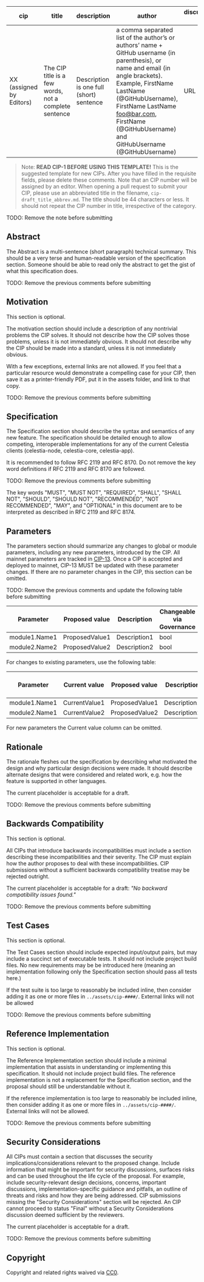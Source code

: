 | cip | title  | description | author  | discussions-to | status | type  | category  | created | requires  |
|-----|--------|-------------|---------|----------------|--------|-------|-----------|---------|-----------|
| XX (assigned by Editors) | The CIP title is a few words, not a complete sentence | Description is one full (short) sentence | a comma separated list of the author’s or authors’ name + GitHub username (in parenthesis), or name and email (in angle brackets). Example, FirstName LastName (@GitHubUsername), FirstName LastName <foo@bar.com>, FirstName (@GitHubUsername) and GitHubUsername (@GitHubUsername) | URL | Draft | Standards Track, Meta, or Informational | Core, Data Availability, Networking, Interface, or CRC. Only required for Standards Track. Otherwise, remove this field. | Date created on, in ISO 8601 (yyyy-mm-dd) format | CIP number(s). Only required when you reference a CIP in the Specification section. Otherwise, remove this field. |

> Note:
**READ CIP-1 BEFORE USING THIS TEMPLATE!**
This is the suggested template for new CIPs. After you have filled in the requisite fields, please delete these comments. Note that an CIP number will be assigned by an editor. When opening a pull request to submit your CIP, please use an abbreviated title in the filename, `cip-draft_title_abbrev.md`. The title should be 44 characters or less. It should not repeat the CIP number in title, irrespective of the category.

TODO: Remove the note before submitting

## Abstract

The Abstract is a multi-sentence (short paragraph) technical summary. This should be a very terse and human-readable version of the specification section. Someone should be able to read only the abstract to get the gist of what this specification does.

TODO: Remove the previous comments before submitting

## Motivation

This section is optional.

The motivation section should include a description of any nontrivial problems the CIP solves. It should not describe how the CIP solves those problems, unless it is not immediately obvious. It should not describe why the CIP should be made into a standard, unless it is not immediately obvious.

With a few exceptions, external links are not allowed. If you feel that a particular resource would demonstrate a compelling case for your CIP, then save it as a printer-friendly PDF, put it in the assets folder, and link to that copy.

TODO: Remove the previous comments before submitting

## Specification

The Specification section should describe the syntax and semantics of any new feature. The specification should be detailed enough to allow competing, interoperable implementations for any of the current Celestia clients (celestia-node, celestia-core, celestia-app).

It is recommended to follow RFC 2119 and RFC 8170. Do not remove the key word definitions if RFC 2119 and RFC 8170 are followed.

TODO: Remove the previous comments before submitting

The key words "MUST", "MUST NOT", "REQUIRED", "SHALL", "SHALL NOT", "SHOULD", "SHOULD NOT", "RECOMMENDED", "NOT RECOMMENDED", "MAY", and "OPTIONAL" in this document are to be interpreted as described in RFC 2119 and RFC 8174.

## Parameters

The parameters section should summarize any changes to global or module parameters, including any new parameters, introduced by the CIP. All mainnet parameters are tracked in [CIP-13](./cip-13.md). Once a CIP is accepted and deployed to mainnet, CIP-13 MUST be updated with these parameter changes. If there are no parameter changes in the CIP, this section can be omitted.

TODO: Remove the previous comments and update the following table before submitting

| Parameter     | Proposed value | Description                                                                                                                | Changeable via Governance |
|---------------|---------|------------------------------------------------------------------------------------------------------------------------|---------------------------|
| module1.Name1 | ProposedValue1  | Description1                                                            | bool                     |
| module2.Name2 | ProposedValue2  | Description2                                                            | bool                     |

For changes to existing parameters, use the following table:

| Parameter     | Current value | Proposed value | Description  | Changeable via Governance |
|---------------|---------------|----------------|--------------|---------------------------|
| module1.Name1 | CurrentValue1 | ProposedValue1 | Description1 | bool                      |
| module2.Name1 | CurrentValue2 | ProposedValue2 | Description2 | bool                      |

For new parameters the Current value column can be omitted.

## Rationale

The rationale fleshes out the specification by describing what motivated the design and why particular design decisions were made. It should describe alternate designs that were considered and related work, e.g. how the feature is supported in other languages.

The current placeholder is acceptable for a draft.

TODO: Remove the previous comments before submitting

## Backwards Compatibility

This section is optional.

All CIPs that introduce backwards incompatibilities must include a section describing these incompatibilities and their severity. The CIP must explain how the author proposes to deal with these incompatibilities. CIP submissions without a sufficient backwards compatibility treatise may be rejected outright.

The current placeholder is acceptable for a draft: *"No backward compatibility issues found."*

TODO: Remove the previous comments before submitting

## Test Cases

This section is optional.

The Test Cases section should include expected input/output pairs, but may include a succinct set of executable tests. It should not include project build files. No new requirements may be be introduced here (meaning an implementation following only the Specification section should pass all tests here.)

If the test suite is too large to reasonably be included inline, then consider adding it as one or more files in `../assets/cip-####/`. External links will not be allowed

TODO: Remove the previous comments before submitting

## Reference Implementation

This section is optional.

The Reference Implementation section should include a minimal implementation that assists in understanding or implementing this specification. It should not include project build files. The reference implementation is not a replacement for the Specification section, and the proposal should still be understandable without it.

If the reference implementation is too large to reasonably be included inline, then consider adding it as one or more files in `../assets/cip-####/`. External links will not be allowed.

TODO: Remove the previous comments before submitting

## Security Considerations

All CIPs must contain a section that discusses the security implications/considerations relevant to the proposed change. Include information that might be important for security discussions, surfaces risks and can be used throughout the life cycle of the proposal. For example, include security-relevant design decisions, concerns, important discussions, implementation-specific guidance and pitfalls, an outline of threats and risks and how they are being addressed. CIP submissions missing the "Security Considerations" section will be rejected. An CIP cannot proceed to status "Final" without a Security Considerations discussion deemed sufficient by the reviewers.

The current placeholder is acceptable for a draft.

TODO: Remove the previous comments before submitting

## Copyright

Copyright and related rights waived via [CC0](../LICENSE).
